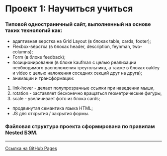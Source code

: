 # Проект 1: Научиться учиться
### Типовой одностраничный сайт, выполненный на основе таких технологий как:
* адаптивная верстка на Grid Layout (в блоках table, cards, footer);
* Flexbox-вёрстка (в блоках header, description, feynman, two-columns);
* Form (в блоке feedback);
* позиционирование (в блоке kaufman с целью реализации необходимого расположения треугольника, а также в блоках oakley и video с целью наложения соседних секций друг на друга);
* анимации и трансформации:
1. link-hover - делает полупрозрачные ссылки при наведении мыши,
2. rotation - заставляет бесконечно вращаться геометрические фигуры,
3. scale - увеличивает фото из блока cards;
* продвинутая семантика языка HTML;
* JS для открытия / закрытия формы.
### Файловая структура проекта сформирована по правилам Nested БЭМ.
------
[Ссылка на GitHub Pages](https://b-o-e-v.github.io/how-to-learn/)
